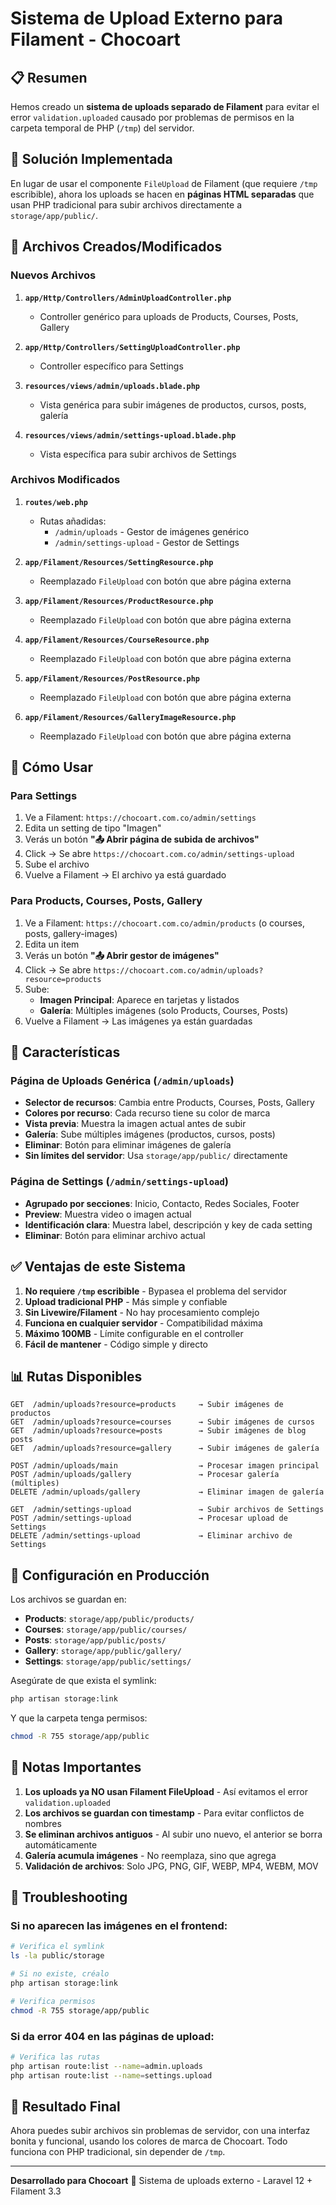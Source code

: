 # Sistema de Upload Externo para Filament - Chocoart

## 📋 Resumen

Hemos creado un **sistema de uploads separado de Filament** para evitar el error `validation.uploaded` causado por problemas de permisos en la carpeta temporal de PHP (`/tmp`) del servidor.

## 🎯 Solución Implementada

En lugar de usar el componente `FileUpload` de Filament (que requiere `/tmp` escribible), ahora los uploads se hacen en **páginas HTML separadas** que usan PHP tradicional para subir archivos directamente a `storage/app/public/`.

## 📁 Archivos Creados/Modificados

### Nuevos Archivos

1. **`app/Http/Controllers/AdminUploadController.php`**
   - Controller genérico para uploads de Products, Courses, Posts, Gallery

2. **`app/Http/Controllers/SettingUploadController.php`**
   - Controller específico para Settings

3. **`resources/views/admin/uploads.blade.php`**
   - Vista genérica para subir imágenes de productos, cursos, posts, galería

4. **`resources/views/admin/settings-upload.blade.php`**
   - Vista específica para subir archivos de Settings

### Archivos Modificados

1. **`routes/web.php`**
   - Rutas añadidas:
     - `/admin/uploads` - Gestor de imágenes genérico
     - `/admin/settings-upload` - Gestor de Settings

2. **`app/Filament/Resources/SettingResource.php`**
   - Reemplazado `FileUpload` con botón que abre página externa

3. **`app/Filament/Resources/ProductResource.php`**
   - Reemplazado `FileUpload` con botón que abre página externa

4. **`app/Filament/Resources/CourseResource.php`**
   - Reemplazado `FileUpload` con botón que abre página externa

5. **`app/Filament/Resources/PostResource.php`**
   - Reemplazado `FileUpload` con botón que abre página externa

6. **`app/Filament/Resources/GalleryImageResource.php`**
   - Reemplazado `FileUpload` con botón que abre página externa

## 🚀 Cómo Usar

### Para Settings

1. Ve a Filament: `https://chocoart.com.co/admin/settings`
2. Edita un setting de tipo "Imagen"
3. Verás un botón **"📤 Abrir página de subida de archivos"**
4. Click → Se abre `https://chocoart.com.co/admin/settings-upload`
5. Sube el archivo
6. Vuelve a Filament → El archivo ya está guardado

### Para Products, Courses, Posts, Gallery

1. Ve a Filament: `https://chocoart.com.co/admin/products` (o courses, posts, gallery-images)
2. Edita un item
3. Verás un botón **"📤 Abrir gestor de imágenes"**
4. Click → Se abre `https://chocoart.com.co/admin/uploads?resource=products`
5. Sube:
   - **Imagen Principal**: Aparece en tarjetas y listados
   - **Galería**: Múltiples imágenes (solo Products, Courses, Posts)
6. Vuelve a Filament → Las imágenes ya están guardadas

## 🎨 Características

### Página de Uploads Genérica (`/admin/uploads`)

- **Selector de recursos**: Cambia entre Products, Courses, Posts, Gallery
- **Colores por recurso**: Cada recurso tiene su color de marca
- **Vista previa**: Muestra la imagen actual antes de subir
- **Galería**: Sube múltiples imágenes (productos, cursos, posts)
- **Eliminar**: Botón para eliminar imágenes de galería
- **Sin límites del servidor**: Usa `storage/app/public/` directamente

### Página de Settings (`/admin/settings-upload`)

- **Agrupado por secciones**: Inicio, Contacto, Redes Sociales, Footer
- **Preview**: Muestra video o imagen actual
- **Identificación clara**: Muestra label, descripción y key de cada setting
- **Eliminar**: Botón para eliminar archivo actual

## ✅ Ventajas de este Sistema

1. **No requiere `/tmp` escribible** - Bypasea el problema del servidor
2. **Upload tradicional PHP** - Más simple y confiable
3. **Sin Livewire/Filament** - No hay procesamiento complejo
4. **Funciona en cualquier servidor** - Compatibilidad máxima
5. **Máximo 100MB** - Límite configurable en el controller
6. **Fácil de mantener** - Código simple y directo

## 📊 Rutas Disponibles

```
GET  /admin/uploads?resource=products     → Subir imágenes de productos
GET  /admin/uploads?resource=courses      → Subir imágenes de cursos
GET  /admin/uploads?resource=posts        → Subir imágenes de blog posts
GET  /admin/uploads?resource=gallery      → Subir imágenes de galería

POST /admin/uploads/main                  → Procesar imagen principal
POST /admin/uploads/gallery               → Procesar galería (múltiples)
DELETE /admin/uploads/gallery             → Eliminar imagen de galería

GET  /admin/settings-upload               → Subir archivos de Settings
POST /admin/settings-upload               → Procesar upload de Settings
DELETE /admin/settings-upload             → Eliminar archivo de Settings
```

## 🔧 Configuración en Producción

Los archivos se guardan en:
- **Products**: `storage/app/public/products/`
- **Courses**: `storage/app/public/courses/`
- **Posts**: `storage/app/public/posts/`
- **Gallery**: `storage/app/public/gallery/`
- **Settings**: `storage/app/public/settings/`

Asegúrate de que exista el symlink:
```bash
php artisan storage:link
```

Y que la carpeta tenga permisos:
```bash
chmod -R 755 storage/app/public
```

## 📝 Notas Importantes

1. **Los uploads ya NO usan Filament FileUpload** - Así evitamos el error `validation.uploaded`
2. **Los archivos se guardan con timestamp** - Para evitar conflictos de nombres
3. **Se eliminan archivos antiguos** - Al subir uno nuevo, el anterior se borra automáticamente
4. **Galería acumula imágenes** - No reemplaza, sino que agrega
5. **Validación de archivos**: Solo JPG, PNG, GIF, WEBP, MP4, WEBM, MOV

## 🐛 Troubleshooting

### Si no aparecen las imágenes en el frontend:

```bash
# Verifica el symlink
ls -la public/storage

# Si no existe, créalo
php artisan storage:link

# Verifica permisos
chmod -R 755 storage/app/public
```

### Si da error 404 en las páginas de upload:

```bash
# Verifica las rutas
php artisan route:list --name=admin.uploads
php artisan route:list --name=settings.upload
```

## 🎉 Resultado Final

Ahora puedes subir archivos sin problemas de servidor, con una interfaz bonita y funcional, usando los colores de marca de Chocoart. Todo funciona con PHP tradicional, sin depender de `/tmp`.

---

**Desarrollado para Chocoart** 🍫
Sistema de uploads externo - Laravel 12 + Filament 3.3
